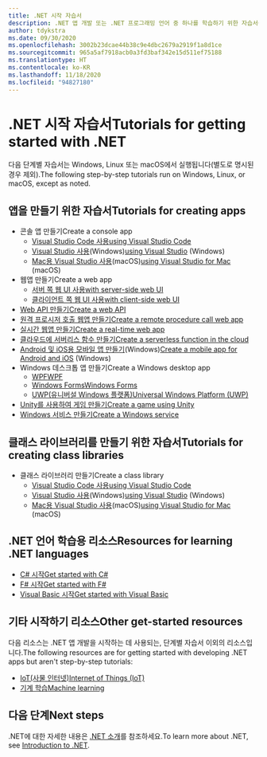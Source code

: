 ```yaml
---
title: .NET 시작 자습서
description: .NET 앱 개발 또는 .NET 프로그래밍 언어 중 하나를 학습하기 위한 자습서를 선택합니다.
author: tdykstra
ms.date: 09/30/2020
ms.openlocfilehash: 3002b23dcae44b38c9e4dbc2679a2919f1a8d1ce
ms.sourcegitcommit: 965a5af7918acb0a3fd3baf342e15d511ef75188
ms.translationtype: HT
ms.contentlocale: ko-KR
ms.lasthandoff: 11/18/2020
ms.locfileid: "94827180"
---
```

# <a name="tutorials-for-getting-started-with-net"></a><span data-ttu-id="88302-103">.NET 시작 자습서</span><span class="sxs-lookup"><span data-stu-id="88302-103">Tutorials for getting started with .NET</span></span>

<span data-ttu-id="88302-104">다음 단계별 자습서는 Windows, Linux 또는 macOS에서 실행됩니다(별도로 명시된 경우 제외).</span><span class="sxs-lookup"><span data-stu-id="88302-104">The following step-by-step tutorials run on Windows, Linux, or macOS, except as noted.</span></span>

## <a name="tutorials-for-creating-apps"></a><span data-ttu-id="88302-105">앱을 만들기 위한 자습서</span><span class="sxs-lookup"><span data-stu-id="88302-105">Tutorials for creating apps</span></span>

* <span data-ttu-id="88302-106">콘솔 앱 만들기</span><span class="sxs-lookup"><span data-stu-id="88302-106">Create a console app</span></span>
  * [<span data-ttu-id="88302-107">Visual Studio Code 사용</span><span class="sxs-lookup"><span data-stu-id="88302-107">using Visual Studio Code</span></span>](../core/tutorials/with-visual-studio-code.md)
  * <span data-ttu-id="88302-108">[Visual Studio 사용](../core/tutorials/with-visual-studio.md)(Windows)</span><span class="sxs-lookup"><span data-stu-id="88302-108">[using Visual Studio](../core/tutorials/with-visual-studio.md) (Windows)</span></span>
  * <span data-ttu-id="88302-109">[Mac용 Visual Studio 사용](../core/tutorials/with-visual-studio-mac.md)(macOS)</span><span class="sxs-lookup"><span data-stu-id="88302-109">[using Visual Studio for Mac](../core/tutorials/with-visual-studio-mac.md) (macOS)</span></span>
* <span data-ttu-id="88302-110">웹앱 만들기</span><span class="sxs-lookup"><span data-stu-id="88302-110">Create a web app</span></span>
  * [<span data-ttu-id="88302-111">서버 쪽 웹 UI 사용</span><span class="sxs-lookup"><span data-stu-id="88302-111">with server-side web UI</span></span>](/aspnet/core/tutorials/razor-pages/razor-pages-start)
  * [<span data-ttu-id="88302-112">클라이언트 쪽 웹 UI 사용</span><span class="sxs-lookup"><span data-stu-id="88302-112">with client-side web UI</span></span>](https://dotnet.microsoft.com/learn/aspnet/blazor-tutorial/intro)
* [<span data-ttu-id="88302-113">Web API 만들기</span><span class="sxs-lookup"><span data-stu-id="88302-113">Create a web API</span></span>](/aspnet/core/tutorials/first-web-api)
* [<span data-ttu-id="88302-114">원격 프로시저 호출 웹앱 만들기</span><span class="sxs-lookup"><span data-stu-id="88302-114">Create a remote procedure call web app</span></span>](/aspnet/core/tutorials/grpc/grpc-start)
* [<span data-ttu-id="88302-115">실시간 웹앱 만들기</span><span class="sxs-lookup"><span data-stu-id="88302-115">Create a real-time web app</span></span>](/aspnet/core/tutorials/signalr)
* [<span data-ttu-id="88302-116">클라우드에 서버리스 함수 만들기</span><span class="sxs-lookup"><span data-stu-id="88302-116">Create a serverless function in the cloud</span></span>](/azure/azure-functions/functions-create-first-function-vs-code?pivots=programming-language-csharp)
* <span data-ttu-id="88302-117">[Android 및 iOS용 모바일 앱 만들기](https://dotnet.microsoft.com/learn/xamarin/hello-world-tutorial/intro)(Windows)</span><span class="sxs-lookup"><span data-stu-id="88302-117">[Create a mobile app for Android and iOS](https://dotnet.microsoft.com/learn/xamarin/hello-world-tutorial/intro) (Windows)</span></span>
* <span data-ttu-id="88302-118">Windows 데스크톱 앱 만들기</span><span class="sxs-lookup"><span data-stu-id="88302-118">Create a Windows desktop app</span></span>
  * [<span data-ttu-id="88302-119">WPF</span><span class="sxs-lookup"><span data-stu-id="88302-119">WPF</span></span>](/visualstudio/get-started/csharp/tutorial-wpf)
  * [<span data-ttu-id="88302-120">Windows Forms</span><span class="sxs-lookup"><span data-stu-id="88302-120">Windows Forms</span></span>](/visualstudio/ide/create-csharp-winform-visual-studio)
  * [<span data-ttu-id="88302-121">UWP(유니버설 Windows 플랫폼)</span><span class="sxs-lookup"><span data-stu-id="88302-121">Universal Windows Platform (UWP)</span></span>](/visualstudio/get-started/csharp/tutorial-uwp)
* [<span data-ttu-id="88302-122">Unity를 사용하여 게임 만들기</span><span class="sxs-lookup"><span data-stu-id="88302-122">Create a game using Unity</span></span>](https://dotnet.microsoft.com/learn/games/unity-tutorial/intro)
* [<span data-ttu-id="88302-123">Windows 서비스 만들기</span><span class="sxs-lookup"><span data-stu-id="88302-123">Create a Windows service</span></span>](/aspnet/core/host-and-deploy/windows-service)

## <a name="tutorials-for-creating-class-libraries"></a><span data-ttu-id="88302-124">클래스 라이브러리를 만들기 위한 자습서</span><span class="sxs-lookup"><span data-stu-id="88302-124">Tutorials for creating class libraries</span></span>

* <span data-ttu-id="88302-125">클래스 라이브러리 만들기</span><span class="sxs-lookup"><span data-stu-id="88302-125">Create a class library</span></span>
  * [<span data-ttu-id="88302-126">Visual Studio Code 사용</span><span class="sxs-lookup"><span data-stu-id="88302-126">using Visual Studio Code</span></span>](../core/tutorials/library-with-visual-studio-code.md)
  * <span data-ttu-id="88302-127">[Visual Studio 사용](../core/tutorials/library-with-visual-studio.md)(Windows)</span><span class="sxs-lookup"><span data-stu-id="88302-127">[using Visual Studio](../core/tutorials/library-with-visual-studio.md) (Windows)</span></span>
  * <span data-ttu-id="88302-128">[Mac용 Visual Studio 사용](../core/tutorials/library-with-visual-studio-mac.md)(macOS)</span><span class="sxs-lookup"><span data-stu-id="88302-128">[using Visual Studio for Mac](../core/tutorials/library-with-visual-studio-mac.md) (macOS)</span></span>

## <a name="resources-for-learning-net-languages"></a><span data-ttu-id="88302-129">.NET 언어 학습용 리소스</span><span class="sxs-lookup"><span data-stu-id="88302-129">Resources for learning .NET languages</span></span>

* [<span data-ttu-id="88302-130">C# 시작</span><span class="sxs-lookup"><span data-stu-id="88302-130">Get started with C#</span></span>](../csharp/getting-started/index.md)
* [<span data-ttu-id="88302-131">F# 시작</span><span class="sxs-lookup"><span data-stu-id="88302-131">Get started with F#</span></span>](../fsharp/get-started/index.md)
* [<span data-ttu-id="88302-132">Visual Basic 시작</span><span class="sxs-lookup"><span data-stu-id="88302-132">Get started with Visual Basic</span></span>](../visual-basic/getting-started/index.md)

## <a name="other-get-started-resources"></a><span data-ttu-id="88302-133">기타 시작하기 리소스</span><span class="sxs-lookup"><span data-stu-id="88302-133">Other get-started resources</span></span>

<span data-ttu-id="88302-134">다음 리소스는 .NET 앱 개발을 시작하는 데 사용되는, 단계별 자습서 이외의 리소스입니다.</span><span class="sxs-lookup"><span data-stu-id="88302-134">The following resources are for getting started with developing .NET apps but aren't step-by-step tutorials:</span></span>

* [<span data-ttu-id="88302-135">IoT(사물 인터넷)</span><span class="sxs-lookup"><span data-stu-id="88302-135">Internet of Things (IoT)</span></span>](https://dotnet.microsoft.com/apps/iot)
* [<span data-ttu-id="88302-136">기계 학습</span><span class="sxs-lookup"><span data-stu-id="88302-136">Machine learning</span></span>](../machine-learning/index.yml)

## <a name="next-steps"></a><span data-ttu-id="88302-137">다음 단계</span><span class="sxs-lookup"><span data-stu-id="88302-137">Next steps</span></span>

<span data-ttu-id="88302-138">.NET에 대한 자세한 내용은 [.NET 소개](../core/introduction.md)를 참조하세요.</span><span class="sxs-lookup"><span data-stu-id="88302-138">To learn more about .NET, see [Introduction to .NET](../core/introduction.md).</span></span>
